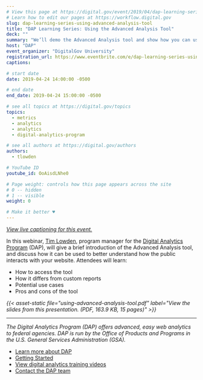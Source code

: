 ```yaml
---
# View this page at https://digital.gov/event/2019/04/dap-learning-series-using-advanced-analysis
# Learn how to edit our pages at https://workflow.digital.gov
slug: dap-learning-series-using-advanced-analysis-tool
title: "DAP Learning Series: Using the Advanced Analysis Tool"
deck: ""
summary: "We’ll demo the Advanced Analysis tool and show how you can use it to better understand your data and create drag-and-drop reports!"
host: "DAP"
event_organizer: "DigitalGov University"
registration_url: https://www.eventbrite.com/e/dap-learning-series-using-the-advanced-analysis-tool-registration-59013346508
captions: 

# start date
date: 2019-04-24 14:00:00 -0500

# end date
end_date: 2019-04-24 15:00:00 -0500

# see all topics at https://digital.gov/topics
topics: 
  - metrics
  - analytics
  - analytics
  - digital-analytics-program

# see all authors at https://digital.gov/authors
authors: 
  - tlowden

# YouTube ID
youtube_id: OoAisdLNhe0

# Page weight: controls how this page appears across the site
# 0 -- hidden
# 1 -- visible
weight: 0

# Make it better ♥
---
```


[*View live captioning for this event.*](https://www.captionedtext.com/client/event.aspx?EventID=3948197&CustomerID=321)

In this webinar, [Tim Lowden](https://digital.gov/authors/tlowden/), program manager for the [Digital Analytics Program](https://digital.gov/dap/) (DAP), will give a brief introduction of the Advanced Analysis tool, and discuss how it can be used to better understand how the public interacts with your website. Attendees will learn:

- How to access the tool
- How it differs from custom reports
- Potential use cases
- Pros and cons of the tool

_{{< asset-static file="using-advanced-analysis-tool.pdf" label="View the slides from this presentation. (PDF, 163.9 KB, 15 pages)" >}}_

---

_The Digital Analytics Program (DAP) offers advanced, easy web analytics to federal agencies. DAP is run by the Office of Products and Programs in the U.S. General Services Administration (GSA)._

- [Learn more about DAP](https://www.digitalgov.gov/services/dap/)
- [Getting Started](https://github.com/digital-analytics-program/gov-wide-code)
- [View digital analytics training videos](https://www.youtube.com/playlist?list=PLd9b-GuOJ3nFwlyvLFUtmDpYFKezhot8P)
- [Contact the DAP team](mailto:dap@support.digitalgov.gov)

